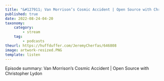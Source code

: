 ```yaml
---
title: "&#127911; Van Morrison’s Cosmic Accident | Open Source with Christopher Lydon"
published: true
date: 2022-08-24-04-20
taxonomy:
    category:
        - stream
    tag:
        - podcasts
theurl: https://huffduffer.com/JeremyCherfas/646808
image: artwork-resized.PNG
template: listen
---
```


Episode summary: Van Morrison’s Cosmic Accident | Open Source with Christopher Lydon
